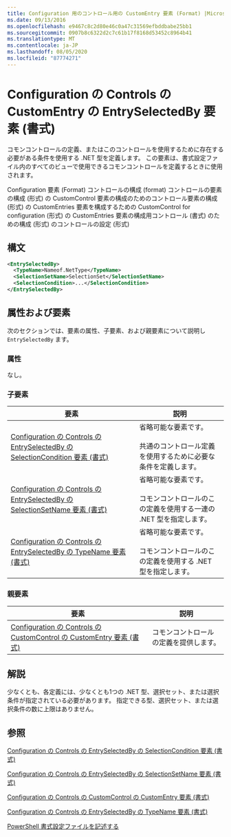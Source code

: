 ```yaml
---
title: Configuration 用のコントロール用の CustomEntry 要素 (Format) |Microsoft Docs
ms.date: 09/13/2016
ms.openlocfilehash: e9467c8c2d80e46c0a47c31569efbddbabe25bb1
ms.sourcegitcommit: 0907b8c6322d2c7c61b17f8168d53452c8964b41
ms.translationtype: MT
ms.contentlocale: ja-JP
ms.lasthandoff: 08/05/2020
ms.locfileid: "87774271"
---
```

# <a name="entryselectedby-element-for-customentry-for-controls-for-configuration-format"></a>Configuration の Controls の CustomEntry の EntrySelectedBy 要素 (書式)

コモンコントロールの定義、またはこのコントロールを使用するために存在する必要がある条件を使用する .NET 型を定義します。 この要素は、書式設定ファイル内のすべてのビューで使用できるコモンコントロールを定義するときに使用されます。

Configuration 要素 (Format) コントロールの構成 (format) コントロールの要素の構成 (形式) の CustomControl 要素の構成のためのコントロール要素の構成 (形式) の CustomEntries 要素を構成するための CustomControl for configuration (形式) の CustomEntries 要素の構成用コントロール (書式) のための構成 (形式) のコントロールの設定 (形式)

## <a name="syntax"></a>構文

```xml
<EntrySelectedBy>
  <TypeName>Nameof.NetType</TypeName>
  <SelectionSetName>SelectionSet</SelectionSetName>
  <SelectionCondition>...</SelectionCondition>
</EntrySelectedBy>
```

## <a name="attributes-and-elements"></a>属性および要素

次のセクションでは、要素の属性、子要素、および親要素について説明し `EntrySelectedBy` ます。

### <a name="attributes"></a>属性

なし。

### <a name="child-elements"></a>子要素

|要素|説明|
|-------------|-----------------|
|[Configuration の Controls の EntrySelectedBy の SelectionCondition 要素 (書式)](./selectioncondition-element-for-entryselectedby-for-controls-for-configuration-format.md)|省略可能な要素です。<br /><br /> 共通のコントロール定義を使用するために必要な条件を定義します。|
|[Configuration の Controls の EntrySelectedBy の SelectionSetName 要素 (書式)](./selectionsetname-element-for-selectioncondition-for-controls-for-configuration-format.md)|省略可能な要素です。<br /><br /> コモンコントロールのこの定義を使用する一連の .NET 型を指定します。|
|[Configuration の Controls の EntrySelectedBy の TypeName 要素 (書式)](./typename-element-for-entryselectedby-for-controls-for-configuration-format.md)|省略可能な要素です。<br /><br /> コモンコントロールのこの定義を使用する .NET 型を指定します。|

### <a name="parent-elements"></a>親要素

|要素|説明|
|-------------|-----------------|
|[Configuration の Controls の CustomControl の CustomEntry 要素 (書式)](./customentry-element-for-customcontrol-for-controls-for-configuration-format.md)|コモンコントロールの定義を提供します。|

## <a name="remarks"></a>解説

少なくとも、各定義には、少なくとも1つの .NET 型、選択セット、または選択条件が指定されている必要があります。 指定できる型、選択セット、または選択条件の数に上限はありません。

## <a name="see-also"></a>参照

[Configuration の Controls の EntrySelectedBy の SelectionCondition 要素 (書式)](./selectioncondition-element-for-entryselectedby-for-controls-for-configuration-format.md)

[Configuration の Controls の EntrySelectedBy の SelectionSetName 要素 (書式)](./selectionsetname-element-for-selectioncondition-for-controls-for-configuration-format.md)

[Configuration の Controls の CustomControl の CustomEntry 要素 (書式)](./customentry-element-for-customcontrol-for-controls-for-configuration-format.md)

[Configuration の Controls の EntrySelectedBy の TypeName 要素 (書式)](./typename-element-for-selectioncondition-for-controls-for-configuration-format.md)

[PowerShell 書式設定ファイルを記述する](./writing-a-powershell-formatting-file.md)
